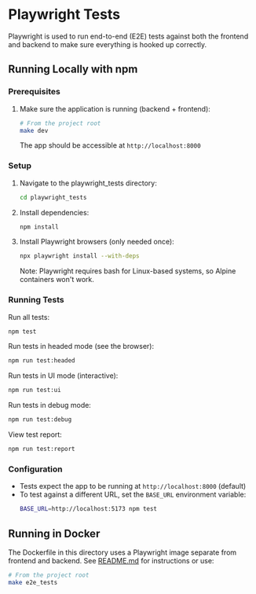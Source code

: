 # Playwright Tests
Playwright is used to run end-to-end (E2E) tests against both the frontend and backend to make sure everything is hooked up correctly.

## Running Locally with npm

### Prerequisites
1. Make sure the application is running (backend + frontend):
   ```bash
   # From the project root
   make dev
   ```
   The app should be accessible at `http://localhost:8000`

### Setup
1. Navigate to the playwright_tests directory:
   ```bash
   cd playwright_tests
   ```

2. Install dependencies:
   ```bash
   npm install
   ```

3. Install Playwright browsers (only needed once):
   ```bash
   npx playwright install --with-deps
   ```
   Note: Playwright requires bash for Linux-based systems, so Alpine containers won't work.

### Running Tests

Run all tests:
```bash
npm test
```

Run tests in headed mode (see the browser):
```bash
npm run test:headed
```

Run tests in UI mode (interactive):
```bash
npm run test:ui
```

Run tests in debug mode:
```bash
npm run test:debug
```

View test report:
```bash
npm run test:report
```

### Configuration
- Tests expect the app to be running at `http://localhost:8000` (default)
- To test against a different URL, set the `BASE_URL` environment variable:
  ```bash
  BASE_URL=http://localhost:5173 npm test
  ```

## Running in Docker
The Dockerfile in this directory uses a Playwright image separate from frontend and backend.
See [README.md](../README.md) for instructions or use:
```bash
# From the project root
make e2e_tests
```
